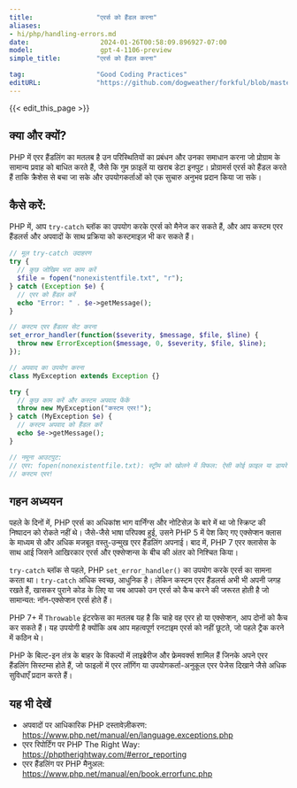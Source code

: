 ```yaml
---
title:                "एरर्स को हैंडल करना"
aliases:
- hi/php/handling-errors.md
date:                  2024-01-26T00:58:09.896927-07:00
model:                 gpt-4-1106-preview
simple_title:         "एरर्स को हैंडल करना"

tag:                  "Good Coding Practices"
editURL:              "https://github.com/dogweather/forkful/blob/master/content/hi/php/handling-errors.md"
---
```


{{< edit_this_page >}}

## क्या और क्यों?
PHP में एरर हैंडलिंग का मतलब है उन परिस्थितियों का प्रबंधन और उनका समाधान करना जो प्रोग्राम के सामान्य प्रवाह को बाधित करते हैं, जैसे कि गुम फ़ाइलें या खराब डेटा इनपुट। प्रोग्रामर्स एरर्स को हैंडल करते हैं ताकि क्रैशेस से बचा जा सके और उपयोगकर्ताओं को एक सुचारु अनुभव प्रदान किया जा सके।

## कैसे करें:
PHP में, आप `try-catch` ब्लॉक का उपयोग करके एरर्स को मैनेज कर सकते हैं, और आप कस्टम एरर हैंडलर्स और अपवादों के साथ प्रक्रिया को कस्टमाइज़ भी कर सकते हैं।

```php
// मूल try-catch उदाहरण
try {
  // कुछ जोखिम भरा काम करें
  $file = fopen("nonexistentfile.txt", "r");
} catch (Exception $e) {
  // एरर को हैंडल करें
  echo "Error: " . $e->getMessage();
}

// कस्टम एरर हैंडलर सेट करना
set_error_handler(function($severity, $message, $file, $line) {
  throw new ErrorException($message, 0, $severity, $file, $line);
});

// अपवाद का उपयोग करना
class MyException extends Exception {}

try {
  // कुछ काम करें और कस्टम अपवाद फेंकें
  throw new MyException("कस्टम एरर!");
} catch (MyException $e) {
  // कस्टम अपवाद को हैंडल करें
  echo $e->getMessage();
}

// नमूना आउटपुट:
// एरर: fopen(nonexistentfile.txt): स्ट्रीम को खोलने में विफल: ऐसी कोई फ़ाइल या डायरेक्टरी नहीं है
// कस्टम एरर!
```

## गहन अध्ययन
पहले के दिनों में, PHP एरर्स का अधिकांश भाग वार्निंग्स और नोटिसेज़ के बारे में था जो स्क्रिप्ट की निष्पादन को रोकते नहीं थे। जैसे-जैसे भाषा परिपक्व हुई, उसने PHP 5 में पेश किए गए एक्सेप्शन क्लास के माध्यम से और अधिक मजबूत वस्तु-उन्मुख एरर हैंडलिंग अपनाई। बाद में, PHP 7 एरर क्लासेस के साथ आई जिसने आखिरकार एरर्स और एक्सेप्शन्स के बीच की अंतर को निश्चित किया।

`try-catch` ब्लॉक से पहले, PHP `set_error_handler()` का उपयोग करके एरर्स का सामना करता था। `try-catch` अधिक स्वच्छ, आधुनिक है। लेकिन कस्टम एरर हैंडलर्स अभी भी अपनी जगह रखते हैं, खासकर पुराने कोड के लिए या जब आपको उन एरर्स को कैच करने की जरूरत होती है जो सामान्यत: नॉन-एक्सेप्शन एरर्स होते हैं।

PHP 7+ में `Throwable` इंटरफेस का मतलब यह है कि चाहे वह एरर हो या एक्सेप्शन, आप दोनों को कैच कर सकते हैं। यह उपयोगी है क्योंकि अब आप महत्वपूर्ण रनटाइम एरर्स को नहीं छूटते, जो पहले ट्रैक करने में कठिन थे।

PHP के बिल्ट-इन तंत्र के बाहर के विकल्पों में लाइब्रेरीज और फ्रेमवर्क्स शामिल हैं जिनके अपने एरर हैंडलिंग सिस्टम्स होते हैं, जो फाइलों में एरर लॉगिंग या उपयोगकर्ता-अनुकूल एरर पेजेस दिखाने जैसे अधिक सुविधाएँ प्रदान करते हैं।

## यह भी देखें
- अपवादों पर आधिकारिक PHP दस्तावेज़ीकरण: https://www.php.net/manual/en/language.exceptions.php
- एरर रिपोर्टिंग पर PHP The Right Way: https://phptherightway.com/#error_reporting
- एरर हैंडलिंग पर PHP मैनुअल: https://www.php.net/manual/en/book.errorfunc.php
